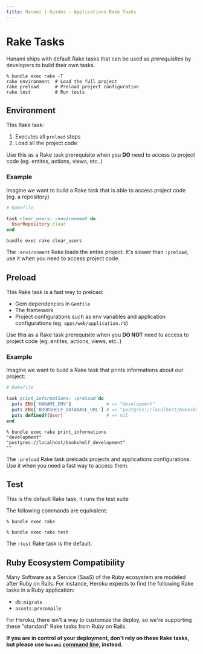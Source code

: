 ```yaml
---
title: Hanami | Guides - Applications Rake Tasks
---
```


# Rake Tasks

Hanami ships with default Rake tasks that can be used as _prerequisites_ by developers to build their own tasks.

```shell
% bundle exec rake -T
rake environment  # Load the full project
rake preload      # Preload project configuration
rake test         # Run tests
```

## Environment

This Rake task:

  1. Executes all `preload` steps
  2. Load all the project code

Use this as a Rake task prerequisite when you **DO** need to access to project code (eg. entites, actions, views, etc..)

### Example

Imagine we want to build a Rake task that is able to access project code (eg. a repository)

```ruby
# Rakefile

task clear_users: :environment do
  UserRepository.clear
end
```

```shell
bundle exec rake clear_users
```

<p class="notice">
  The <code>:environment</code> Rake loads the entire project. It's slower than <code>:preload</code>, use it when you need to access project code.
</p>

## Preload

This Rake task is a fast way to preload:

  * Gem dependencies in `Gemfile`
  * The framework
  * Project configurations such as env variables and application configurations (eg. `apps/web/application.rb`)

Use this as a Rake task prerequisite when you **DO NOT** need to access to project code (eg. entites, actions, views, etc..)

### Example

Imagine we want to build a Rake task that prints informations about our project:

```ruby
# Rakefile

task print_informations: :preload do
  puts ENV['HANAMI_ENV']             # => "development"
  puts ENV['BOOKSHELF_DATABASE_URL'] # => "postgres://localhost/bookshelf_development"
  puts defined?(User)                # => nil
end
```

```shell
% bundle exec rake print_informations
"development"
"postgres://localhost/bookshelf_development"
""
```

<p class="notice">
  The <code>:preload</code> Rake task preloads projects and applications configurations. Use it when you need a fast way to access them.
</p>

## Test

This is the default Rake task, it runs the test suite

The following commands are equivalent:

```shell
% bundle exec rake
```

```shell
% bundle exec rake test
```

<p class="convention">
  The <code>:test</code> Rake task is the default.
</p>

## Ruby Ecosystem Compatibility

Many Software as a Service (SaaS) of the Ruby ecosystem are modeled after Ruby on Rails.
For instance, Heroku expects to find the following Rake tasks in a Ruby application:

  * `db:migrate`
  * `assets:precompile`

For Heroku, there isn't a way to customize the deploy, so we're supporting these "standard" Rake tasks from Ruby on Rails.

**If you are in control of your deployment, don't rely on these Rake tasks, but please use `hanami` [command line](/guides/command-line/database), instead.**
